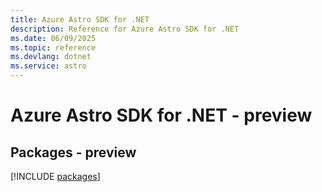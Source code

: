 ```yaml
---
title: Azure Astro SDK for .NET
description: Reference for Azure Astro SDK for .NET
ms.date: 06/09/2025
ms.topic: reference
ms.devlang: dotnet
ms.service: astro
---
```

# Azure Astro SDK for .NET - preview
## Packages - preview
[!INCLUDE [packages](astro-index.md)]